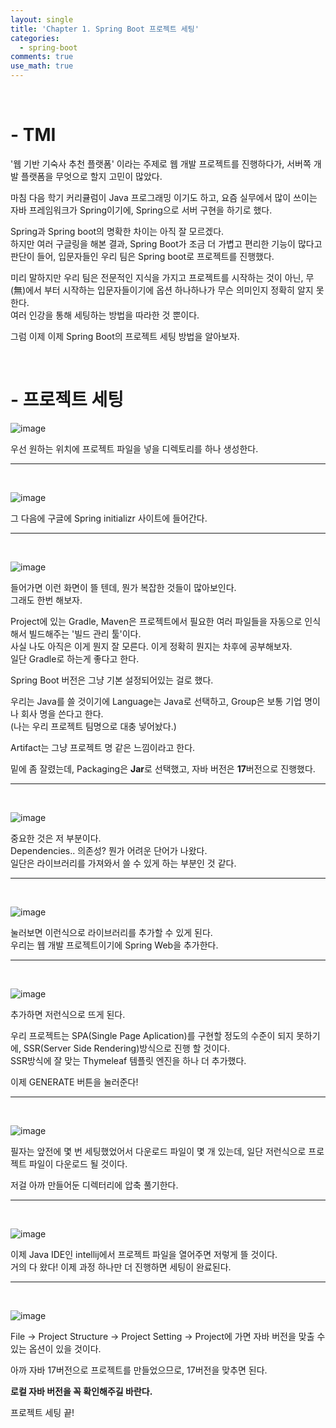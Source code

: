 ```yaml
---
layout: single
title: 'Chapter 1. Spring Boot 프로젝트 세팅'
categories:
  - spring-boot
comments: true
use_math: true
---
```


<br>

# - TMI

'웹 기반 기숙사 추천 플랫폼' 이라는 주제로 웹 개발 프로젝트를 진행하다가, 서버쪽 개발 플랫폼을 무엇으로 할지 고민이 많았다.  

마침 다음 학기 커리큘럼이 Java 프로그래밍 이기도 하고, 요즘 실무에서 많이 쓰이는 자바 프레임워크가 Spring이기에, Spring으로 서버 구현을 하기로 했다.

Spring과 Spring boot의 명확한 차이는 아직 잘 모르겠다.  
하지만 여러 구글링을 해본 결과, Spring Boot가 조금 더 가볍고 편리한 기능이 많다고 판단이 들어, 입문자들인 우리 팀은 Spring boot로 프로젝트를 진행했다.  

미리 말하지만 우리 팀은 전문적인 지식을 가지고 프로젝트를 시작하는 것이 아닌, 무(無)에서 부터 시작하는 입문자들이기에 옵션 하나하나가 무슨 의미인지 정확히 알지 못한다.  
여러 인강을 통해 세팅하는 방법을 따라한 것 뿐이다.

그럼 이제 이제 Spring Boot의 프로젝트 세팅 방법을 알아보자.

<br>

# - 프로젝트 세팅

![image](https://github.com/lgwqwer/lgwqwer.github.io/assets/129755540/fcfee482-9013-4587-ba5e-0f81866a6d2e)

우선 원하는 위치에 프로젝트 파일을 넣을 디렉토리를 하나 생성한다.
<hr>
<br>

![image](https://github.com/lgwqwer/lgwqwer.github.io/assets/129755540/ce9228ed-d5f0-412d-8ba2-30a316c92487)

그 다음에 구글에 Spring initializr 사이트에 들어간다.

<hr>
<br>

![image](https://github.com/lgwqwer/lgwqwer.github.io/assets/129755540/d39df875-bdf1-4316-b8a2-ad8fb129eb16)

들어가면 이런 화면이 뜰 텐데, 뭔가 복잡한 것들이 많아보인다.  
그래도 한번 해보자.

Project에 있는 Gradle, Maven은 프로젝트에서 필요한 여러 파일들을 자동으로 인식해서 빌드해주는 '빌드 관리 툴'이다.  
사실 나도 아직은 이게 뭔지 잘 모른다. 이게 정확히 뭔지는 차후에 공부해보자.  
일단 Gradle로 하는게 좋다고 한다.

Spring Boot 버전은 그냥 기본 설정되어있는 걸로 했다.

우리는 Java를 쓸 것이기에 Language는 Java로 선택하고,
Group은 보통 기업 명이나 회사 명을 쓴다고 한다.  
(나는 우리 프로젝트 팀명으로 대충 넣어놨다.)

Artifact는 그냥 프로젝트 명 같은 느낌이라고 한다.

밑에 좀 잘렸는데, Packaging은 **Jar**로 선택했고, 자바 버전은 **17**버전으로 진행했다. 
<hr>
<br>

![image](https://github.com/lgwqwer/lgwqwer.github.io/assets/129755540/cf0a608f-086b-4ced-a7a4-0611c9afa445)

중요한 것은 저 부분이다.  
Dependencies.. 의존성? 뭔가 어려운 단어가 나왔다.  
일단은 라이브러리를 가져와서 쓸 수 있게 하는 부분인 것 같다. 

<hr>
<br>

![image](https://github.com/lgwqwer/lgwqwer.github.io/assets/129755540/e3fdc5f7-cdbe-43dc-99ab-dce696a7c09f)

눌러보면 이런식으로 라이브러리를 추가할 수 있게 된다.  
우리는 웹 개발 프로젝트이기에 Spring Web을 추가한다.  

<hr>
<br>

![image](https://github.com/lgwqwer/lgwqwer.github.io/assets/129755540/a8ff776b-5143-4eeb-831c-2acba6d22f2b)

추가하면 저런식으로 뜨게 된다.  

우리 프로젝트는 SPA(Single Page Aplication)를 구현할 정도의 수준이 되지 못하기에, SSR(Server Side Rendering)방식으로 진행 할 것이다.  
SSR방식에 잘 맞는 Thymeleaf 템플릿 엔진을 하나 더 추가했다.  

이제 GENERATE 버튼을 눌러준다!

<hr>
<br>

![image](https://github.com/lgwqwer/lgwqwer.github.io/assets/129755540/e34ecfd1-14c5-4c64-b7db-f1978f6c5c98)

필자는 앞전에 몇 번 세팅했었어서 다운로드 파일이 몇 개 있는데, 일단 저런식으로 프로젝트 파일이 다운로드 될 것이다.

저걸 아까 만들어둔 디렉터리에 압축 풀기한다.

<hr>
<br>

![image](https://github.com/lgwqwer/lgwqwer.github.io/assets/129755540/b5e27dd7-c076-41af-bf08-586e23e15a72)


이제 Java IDE인 intellij에서 프로젝트 파일을 열어주면 저렇게 뜰 것이다.  
거의 다 왔다! 이제 과정 하나만 더 진행하면 세팅이 완료된다. 

<hr>
<br>

![image](https://github.com/lgwqwer/lgwqwer.github.io/assets/129755540/c0fbcfa6-1796-445e-9442-75a6c8f9aa78)


File -> Project Structure -> Project Setting -> Project에 가면 자바 버전을 맞출 수 있는 옵션이 있을 것이다.  

아까 자바 17버전으로 프로젝트를 만들었으므로, 17버전을 맞추면 된다.  

**로컬 자바 버전을 꼭 확인해주길 바란다.**

프로젝트 세팅 끝!


